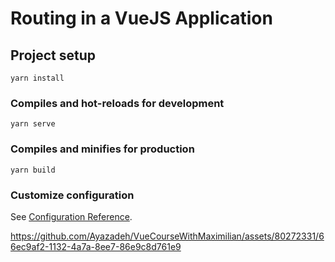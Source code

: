 # Routing in a VueJS Application

## Project setup
```
yarn install
```

### Compiles and hot-reloads for development
```
yarn serve
```

### Compiles and minifies for production
```
yarn build
```

### Customize configuration
See [Configuration Reference](https://cli.vuejs.org/config/).




https://github.com/Ayazadeh/VueCourseWithMaximilian/assets/80272331/66ec9af2-1132-4a7a-8ee7-86e9c8d761e9

